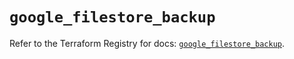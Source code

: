 # `google_filestore_backup`

Refer to the Terraform Registry for docs: [`google_filestore_backup`](https://registry.terraform.io/providers/hashicorp/google-beta/6.14.1/docs/resources/google_filestore_backup).
